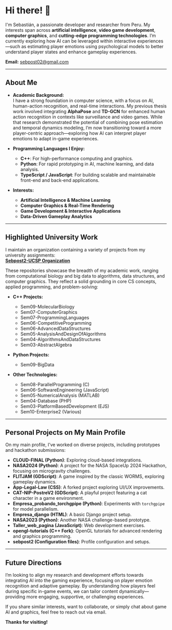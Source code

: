 # Hi there! 👋

I'm Sebastián, a passionate developer and researcher from Peru. My interests span across **artificial intelligence**, **video game development**, **computer graphics**, and **cutting-edge programming technologies**. I’m currently exploring how AI can be leveraged within interactive experiences—such as estimating player emotions using psychological models to better understand player states and enhance gameplay experiences.

**Email:** [sebpost02@gmail.com](mailto:sebpost02@gmail.com)

---

## About Me

- **Academic Background:**  
  I have a strong foundation in computer science, with a focus on AI, human-action recognition, and real-time interactions. My previous thesis work involved integrating **AlphaPose** and **TD-GCN** for enhanced human action recognition in contexts like surveillance and video games. While that research demonstrated the potential of combining pose estimation and temporal dynamics modeling, I’m now transitioning toward a more player-centric approach—exploring how AI can interpret player emotions to adapt in-game experiences.

- **Programming Languages I Enjoy:**  
  - **C++**: For high-performance computing and graphics.
  - **Python**: For rapid prototyping in AI, machine learning, and data analysis.
  - **TypeScript / JavaScript**: For building scalable and maintainable front-end and back-end applications.
  
- **Interests:**  
  - **Artificial Intelligence & Machine Learning**  
  - **Computer Graphics & Real-Time Rendering**  
  - **Game Development & Interactive Applications**  
  - **Data-Driven Gameplay Analytics**

---

## Highlighted University Work

I maintain an organization containing a variety of projects from my university assignments:  
[**Sebpost2-UCSP Organization**](https://github.com/orgs/Sebpost2-UCSP/repositories)

These repositories showcase the breadth of my academic work, ranging from computational biology and big data to algorithms, data structures, and computer graphics. They reflect a solid grounding in core CS concepts, applied programming, and problem-solving:

- **C++ Projects:**  
  - Sem09-MolecularBiology  
  - Sem07-ComputerGraphics  
  - Sem07-ProgrammingLanguages  
  - Sem06-CompetitiveProgramming  
  - Sem06-AdvancedDataStructures  
  - Sem05-AnalysisAndDesignOfAlgorithms  
  - Sem04-AlgorithmsAndDataStructures  
  - Sem03-AbstractAlgebra

- **Python Projects:**  
  - Sem09-BigData

- **Other Technologies:**  
  - Sem08-ParallelProgramming (C)  
  - Sem06-SoftwareEngineering (JavaScript)  
  - Sem05-NumericalAnalysis (MATLAB)  
  - Sem04-Database (PHP)  
  - Sem03-PlatformBasedDevelopment (EJS)  
  - Sem10-Enterprise2 (Various)

---

## Personal Projects on My Main Profile

On my main profile, I’ve worked on diverse projects, including prototypes and hackathon submissions:

- **CLOUD-FINAL (Python)**: Exploring cloud-based integrations.
- **NASA2024 (Python)**: A project for the NASA SpaceUp 2024 Hackathon, focusing on microgravity challenges.
- **FLITJAM (GDScript)**: A game inspired by the classic WORMS, exploring gameplay dynamics.
- **App-Legal-Law (CSS)**: A forked project exploring UI/UX improvements.
- **CAT-NIP-PostreV2 (GDScript)**: A playful project featuring a cat character in a game environment.
- **Empresa_probando_torchgpipe (Python)**: Experiments with `torchgpipe` for model parallelism.
- **Empresa_django (HTML)**: A basic Django project setup.
- **NASA2023 (Python)**: Another NASA challenge-based prototype.
- **Taller_web_pagina (JavaScript)**: Web development exercises.
- **opengl-tutorials (C++ Fork)**: OpenGL tutorials for advanced rendering and graphics programming.
- **sebpost2 (Configuration files)**: Profile configuration and setups.

---

## Future Directions

I’m looking to align my research and development efforts towards integrating AI into the gaming experience, focusing on player emotion recognition and adaptive gameplay. By understanding how players feel during specific in-game events, we can tailor content dynamically—providing more engaging, supportive, or challenging experiences.

If you share similar interests, want to collaborate, or simply chat about game AI and graphics, feel free to reach out via email.

**Thanks for visiting!**
